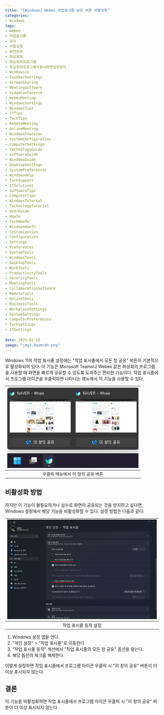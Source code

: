```yaml
---
title: "[Windows] Webex 작업표시줄 공유 버튼 비활성화"
categories:
- Windows
tags:
- Webex
- 작업표시줄
- 공유
- 비활성화
- 화면공유
- 화상회의
- 화상회의프로그램
- 화상회의프로그램사용시화면공유방지
- Windows11
- TaskbarSettings
- ScreenSharing
- MeetingSoftware
- VideoConference
- WebexMeeting
- WindowsSettings
- WindowsTips
- ITTips
- TechTips
- RemoteMeeting
- OnlineMeeting
- WindowsFeatures
- SystemConfiguration
- ComputerSettings
- TechnologyGuide
- SoftwareGuide
- WindowsGuide
- DesktopSettings
- SystemPreferences
- WindowsHelp
- TechSupport
- ITSolutions
- SoftwareTips
- ComputerTips
- WindowsTutorial
- TechnologyTutorial
- UserGuide
- HowTo
- TechHowTo
- WindowsHowTo
- Customization
- Configuration
- Settings
- Preferences
- SystemTools
- WindowsTools
- DesktopTools
- WorkTools
- ProductivityTools
- SecurityTools
- MeetingTools
- CollaborationSoftware
- RemoteTools
- OnlineTools
- BusinessTools
- WorkplaceSettings
- SystemSettings
- ComputerPreferences
- TechSettings
- ITSettings

date: 2025-01-10
image: "img1.daumcdn.png"
---
```


Windows 11의 작업 표시줄 설정에는 "작업 표시줄에서 모든 창 공유" 버튼이 기본적으로 활성화되어 있다. 이 기능은 Microsoft Teams나 Webex 같은 화상회의 프로그램을 사용할 때 화면을 빠르게 공유할 수 있도록 도와주는 편리한 기능이다. 작업 표시줄에서 프로그램 아이콘을 우클릭하면 나타나는 메뉴에서 이 기능을 사용할 수 있다.

|![](img1.daumcdn.png)|
|:---:|
|우클릭 메뉴에서 이 창의 공유 버튼|


## 비활성화 방법

하지만 이 기능이 불필요하거나 실수로 화면이 공유되는 것을 방지하고 싶다면, Windows 설정에서 해당 기능을 비활성화할 수 있다. 설정 방법은 다음과 같다:

|![](Screenshot-2025-01-10-152606.png)|
|:---:|
|작업 표시줄 동작 설정|

1. Windows 설정 앱을 연다.
2. "개인 설정" > "작업 표시줄"로 이동한다.
3. "작업 표시줄 동작" 섹션에서 "작업 표시줄의 모든 창 공유" 옵션을 찾는다.
4. 해당 옵션의 체크를 해제한다.

이렇게 설정하면 작업 표시줄에서 프로그램 아이콘 우클릭 시 "이 창의 공유" 버튼이 더 이상 표시되지 않는다.

## 결론

이 기능을 비활성화하면 작업 표시줄에서 프로그램 아이콘 우클릭 시 "이 창의 공유" 버튼이 더 이상 표시되지 않는다.